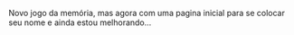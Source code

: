 Novo jogo da memória, mas agora com uma pagina inicial para se colocar seu nome e ainda estou melhorando...

